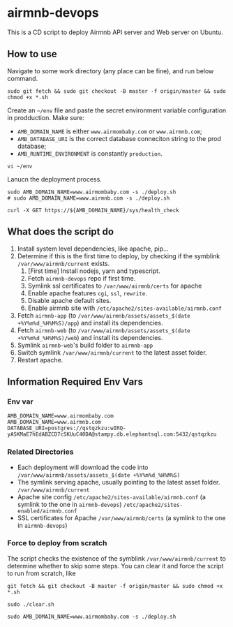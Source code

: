 # airmnb-devops

This is a CD script to deploy Airmnb API server and Web server on Ubuntu.

## How to use
Navigate to some work directory (any place can be fine), and run below command.
```
sudo git fetch && sudo git checkout -B master -f origin/master && sudo chmod +x *.sh
```

Create an `~/env` file and paste the secret environment variable configuration in prodduction. 
Make sure:
- `AMB_DOMAIN_NAME` is either `www.airmombaby.com` or `www.airmnb.com`;
- `AMB_DATABASE_URI` is the correct database conneciton string to the prod database;
- `AMB_RUNTIME_ENVIRONMENT` is constantly `production`.
```
vi ~/env 
```

Lanucn the deployment process.
```
sudo AMB_DOMAIN_NAME=www.airmombaby.com -s ./deploy.sh
# sudo AMB_DOMAIN_NAME=www.airmnb.com -s ./deploy.sh

curl -X GET https://${AMB_DOMAIN_NAME}/sys/health_check
```

## What does the script do
1. Install system level dependencies, like apache, pip...
2. Determine if this is the first time to deploy, by checking if the symblink `/var/www/airmnb/current` exists.
    1. [First time] Install nodejs, yarn and typescript.
    2. Fetch `airmnb-devops` repo if first time.
    3. Symlink ssl certificates to `/var/www/airmnb/certs` for apache
    4. Enable apache features `cgi`, `ssl`, `rewrite`.
    5. Disable apache default sites.
    6. Enable airmnb site with `/etc/apache2/sites-available/airmnb.conf`
3. Fetch `airmnb-app` (to `/var/www/airmnb/assets/assets_$(date +%Y%m%d_%H%M%S)/app`) and install its dependencies.
4. Fetch `airmnb-web` (to `/var/www/airmnb/assets/assets_$(date +%Y%m%d_%H%M%S)/web`) and install its dependencies.
5. Symlink `airmnb-web`'s build folder to `airmnb-app`
6. Switch symlink `/var/www/airmnb/current` to the latest asset folder.
7. Restart apache.

## Information Required Env Vars

### Env var

```
AMB_DOMAIN_NAME=www.airmombaby.com
AMB_DOMAIN_NAME=www.airmnb.com
DATABASE_URI=postgres://qstqzkzu:wIRQ-yASKMaE7hEdABZCD7cSKUuC40DA@stampy.db.elephantsql.com:5432/qstqzkzu
```

### Related Directories

* Each deployment will download the code into
  `/var/www/airmnb/assets/assets_$(date +%Y%m%d_%H%M%S)`
* The symlink serving apache, usually pointing to the latest asset folder.
  `/var/www/airmnb/current`
* Apache site config
  `/etc/apache2/sites-available/airmnb.conf` (a symlink to the one in `airmnb-devops`)
  `/etc/apache2/sites-enabled/airmnb.conf`
* SSL certificates for Apache
  `/var/www/airmnb/certs` (a symlink to the one in `airmnb-devops`)

### Force to deploy from scratch
The script checks the existence of the symblink `/var/www/airmnb/current` to determine whether to skip some steps. You can clear it and force the script to run from scratch, like

```
git fetch && git checkout -B master -f origin/master && sudo chmod +x *.sh

sudo ./clear.sh

sudo AMB_DOMAIN_NAME=www.airmombaby.com -s ./deploy.sh
```
